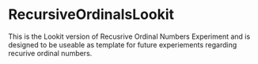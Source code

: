 # RecursiveOrdinalsLookit
This is the Lookit version of Recusrive Ordinal Numbers Experiment and is designed to be useable as template for future experiements regarding recurive ordinal numbers.
